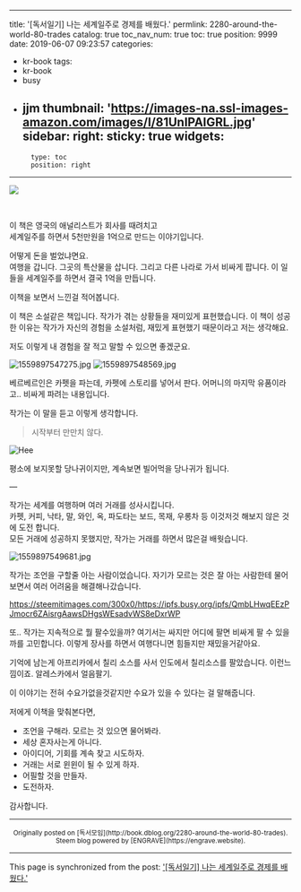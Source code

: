 
---
title: '[독서일기] 나는 세계일주로 경제를 배웠다.'
permlink: 2280-around-the-world-80-trades
catalog: true
toc_nav_num: true
toc: true
position: 9999
date: 2019-06-07 09:23:57
categories:
- kr-book
tags:
- kr-book
- busy
- jjm
thumbnail: 'https://images-na.ssl-images-amazon.com/images/I/81UnIPAIGRL.jpg'
sidebar:
    right:
        sticky: true
widgets:
    -
        type: toc
        position: right
---


<p><img src="https://images-na.ssl-images-amazon.com/images/I/81UnIPAIGRL.jpg" /></p>
<p> </p>
<p>이 책은 영국의 애널리스트가 회사를 때려치고<br />
세계일주를 하면서 5천만원을 1억으로 만드는 이야기입니다.</p>
<p>어떻게 돈을 벌었냐면요.<br />
여행을 갑니다. 그곳의 특산물을 삽니다. 그리고 다른 나라로 가서 비싸게 팝니다. 이 일들을 세계일주를 하면서 결국 1억을 만듭니다.</p>
<p>이책을 보면서 느낀걸 적어봅니다.</p>
<p>이 책은 소설같은 책입니다. 작가가 겪는 상황들을 재미있게 표현했습니다. 이 책이 성공한 이유는 작가가 자신의 경험을 소설처럼, 재밌게 표현했기 때문이라고 저는 생각해요.</p>
<p>저도 이렇게 내 경험을 잘 적고 말할 수 있으면 좋겠군요.</p>


![1559897547275.jpg](https://steemitimages.com/300x0/https://ipfs.busy.org/ipfs/QmPhytBEXYNNeyb49wfrnJ7zxRtMfKgx3x6qxbgaai1PfV)
![1559897548569.jpg](https://steemitimages.com/300x0/https://ipfs.busy.org/ipfs/Qmc3NT7SmbXAbS3TBpBbKhMroCmz54TiK3RLjnkAhi33hC)
<p>베르베르인은 카펫을 파는데, 카펫에 스토리를 넣어서 판다. 어머니의 마지막 유품이라고.. 비싸게 파려는 내용입니다.</p>
<p>작가는 이 말을 듣고 이렇게 생각합니다.</p>

> 시작부터 만만치 않다.

![Hee](https://steemitimages.com/300x0/https://ipfs.busy.org/ipfs/QmcMpdowJj8BZay8jeXzZ6ubZZ4Ds6VEEGThfP39w3UP7y)

<p>평소에 보지못할 당나귀이지만, 계속보면 빌어먹을 당나귀가 됩니다.</p>
<p>—</p>
<p>작가는 세계를 여행하며 여러 거래를 성사시킵니다.<br />
카펫, 커피, 낙타, 말, 와인, 옥, 파도타는 보드, 목재, 우롱차 등 이것저것 해보지 않은 것에 도전 합니다.<br />
모든 거래에 성공하지 못했지만, 작가는 거래를 하면서 많은걸 배웟습니다.</p>


![1559897549681.jpg](https://steemitimages.com/300x0/https://ipfs.busy.org/ipfs/QmNtAVCcNYtnB9RKsAWFvLYCcixHBMVonFTBhNWper9s6J)


<p>작가는 조언을 구할줄 아는 사람이었습니다. 자기가 모르는 것은 잘 아는 사람한테 물어보면서 여러 어려움을 해결해나갔습니다.</p>


https://steemitimages.com/300x0/https://ipfs.busy.org/ipfs/QmbLHwqEEzPJmocr6ZAisrgAawsDHgsWEsadvWS8eDxrWP


<p>또.. 작가는 지속적으로 뭘 팔수있을까? 여기서는 싸지만 어디에 팔면 비싸게 팔 수 있을까를 고민합니다. 이렇게 장사를 하면서 여행다니면 힘들지만 재밌을거같아요.</p>
<p>기억에 남는게 아프리카에서 칠리 소스를 사서 인도에서 칠리소스를 팔았습니다. 이런느낌이죠. 알레스카에서 얼음팔기.</p>
<p>이 이야기는 전혀 수요가없을것같지만 수요가 있을 수 있다는 걸 말해줍니다.</p>
<p>저에게 이책을 맞춰본다면,</p>


* 조언을 구해라. 모르는 것 있으면 물어봐라.<br />
* 세상 혼자사는게 아니다.<br />
* 아이디어, 기회를 계속 찾고 시도하자.<br />
* 거래는 서로 윈윈이 될 수 있게 하자.<br />
* 어필할 것을 만들자.<br />
* 도전하자.

감사합니다.


***
<center><sup>Originally posted on [독서모임](http://book.dblog.org/2280-around-the-world-80-trades). Steem blog powered by [ENGRAVE](https://engrave.website).</sup></center>

- - -

This page is synchronized from the post: ['[독서일기] 나는 세계일주로 경제를 배웠다.'](https://steemit.com/@jacobyu/2280-around-the-world-80-trades)
